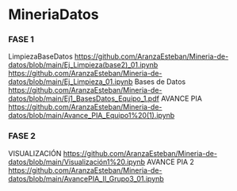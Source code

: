 # MineriaDatos
### FASE 1
LimpiezaBaseDatos
https://github.com/AranzaEsteban/Mineria-de-datos/blob/main/Ej_Limpieza(base2)_01.ipynb
https://github.com/AranzaEsteban/Mineria-de-datos/blob/main/Ej_Limpieza_01.ipynb
 Bases de Datos
https://github.com/AranzaEsteban/Mineria-de-datos/blob/main/Ej1_BasesDatos_Equipo_1.pdf
AVANCE PIA
https://github.com/AranzaEsteban/Mineria-de-datos/blob/main/Avance_PIA_Equipo1%20(1).ipynb
### FASE 2
 VISUALIZACIÓN
https://github.com/AranzaEsteban/Mineria-de-datos/blob/main/Visualización1%20.ipynb
AVANCE PIA 2
https://github.com/AranzaEsteban/Mineria-de-datos/blob/main/AvancePIA_II_Grupo3_01.ipynb
